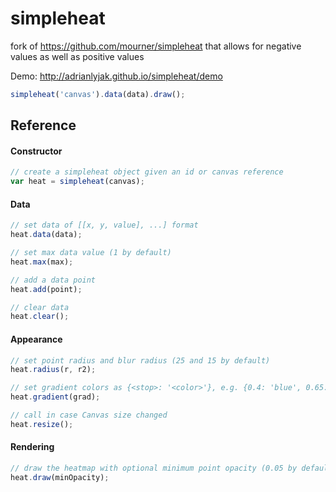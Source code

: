 simpleheat
==========

fork of https://github.com/mourner/simpleheat that allows for negative values as well as positive values

Demo: http://adrianlyjak.github.io/simpleheat/demo

```js
simpleheat('canvas').data(data).draw();
```

## Reference

#### Constructor

```js
// create a simpleheat object given an id or canvas reference
var heat = simpleheat(canvas);
```

#### Data

```js
// set data of [[x, y, value], ...] format
heat.data(data);

// set max data value (1 by default)
heat.max(max);

// add a data point
heat.add(point);

// clear data
heat.clear();
```

#### Appearance

```js
// set point radius and blur radius (25 and 15 by default)
heat.radius(r, r2);

// set gradient colors as {<stop>: '<color>'}, e.g. {0.4: 'blue', 0.65: 'lime', 1: 'red'}
heat.gradient(grad);

// call in case Canvas size changed
heat.resize();
```

#### Rendering

```js
// draw the heatmap with optional minimum point opacity (0.05 by default)
heat.draw(minOpacity);
```
